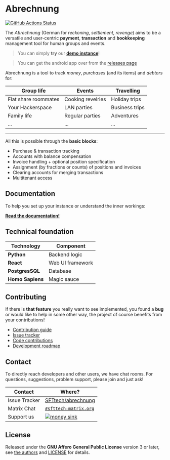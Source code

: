 # Abrechnung

[![GitHub Actions Status](https://github.com/SFTtech/abrechnung/actions/workflows/ci_testing.yaml/badge.svg)](https://github.com/SFTtech/abrechnung/actions/workflows/ci_testing.yaml)

The *Abrechnung* (German for *reckoning*, *settlement*, *revenge*) aims to be a versatile and user-centric **payment**, **transaction** and **bookkeeping** management tool for human groups and events.

> You can simply **try** our [**demo instance**](https://demo.abrechnung.sft.lol)!

> You can get the android app over from the [releases page](https://github.com/SFTtech/abrechnung/releases/latest)

Abrechnung is a tool to track *money*, *purchases* (and its items) and *debtors* for:

| Group life           | Events            | Travelling     |
|----------------------|-------------------|----------------|
| Flat share roommates | Cooking revelries | Holiday trips  |
| Your Hackerspace     | LAN parties       | Business trips |
| Family life          | Regular parties   | Adventures     |
| ...                  | ...               | ...            |

---

All this is possible through the **basic blocks**:

* Purchase & transaction tracking
* Accounts with balance compensation
* Invoice handling + optional position specification
* Assignment (by fractions or counts) of positions and invoices
* Clearing accounts for merging transactions
* Multitenant access


## Documentation

To help you set up your instance or understand the inner workings:

**[Read the documentation!](https://abrechnung.readthedocs.io)**


## Technical foundation

| Technology       | Component        |
|------------------|------------------|
| **Python**       | Backend logic    |
| **React**        | Web UI framework |
| **PostgresSQL**  | Database         |
| **Homo Sapiens** | Magic sauce      |

## Contributing

If there is **that feature** you really want to see implemented, you found a **bug** or would like to help in some other way, the project of course benefits from your contributions!

* [Contribution guide](https://abrechnung.readthedocs.io/en/latest/development/contributing.html)
* [Issue tracker](https://github.com/SFTtech/abrechnung/issues)
* [Code contributions](https://github.com/SFTtech/abrechnung/pulls)
* [Development roadmap](https://github.com/SFTtech/abrechnung/projects)


## Contact

To directly reach developers and other users, we have chat rooms.
For questions, suggestions, problem support, please join and just ask!

| Contact       | Where?                                                                                          |
|---------------|-------------------------------------------------------------------------------------------------|
| Issue Tracker | [SFTtech/abrechnung](https://github.com/SFTtech/abrechnung/issues)                              |
| Matrix Chat   | [`#sfttech:matrix.org`](https://app.element.io/#/room/#sfttech:matrix.org)                      |
| Support us    | [![money sink](https://liberapay.com/assets/widgets/donate.svg)](https://liberapay.com/SFTtech) |

## License

Released under the **GNU Affero General Public License** version 3 or later, see [the authors](authors.md)
and [LICENSE](LICENSE) for details.
